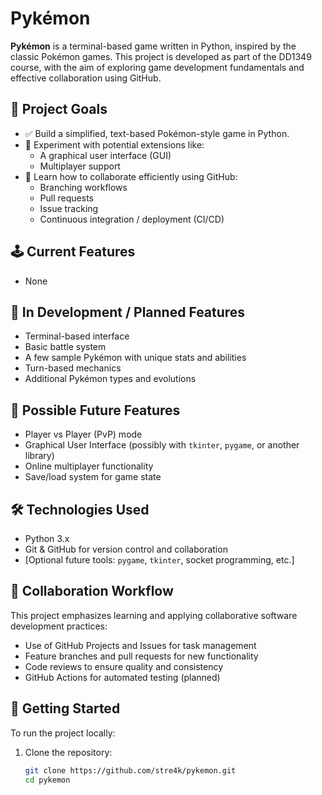 # Pykémon

**Pykémon** is a terminal-based game written in Python, inspired by the classic Pokémon games. This project is developed as part of the DD1349 course, with the aim of exploring game development fundamentals and effective collaboration using GitHub.

## 🎯 Project Goals

- ✅ Build a simplified, text-based Pokémon-style game in Python.
- 🧪 Experiment with potential extensions like:
  - A graphical user interface (GUI)
  - Multiplayer support
- 🤝 Learn how to collaborate efficiently using GitHub:
  - Branching workflows
  - Pull requests
  - Issue tracking
  - Continuous integration / deployment (CI/CD)

## 🕹️ Current Features

- None

## 🚧 In Development / Planned Features

- Terminal-based interface
- Basic battle system
- A few sample Pykémon with unique stats and abilities
- Turn-based mechanics
- Additional Pykémon types and evolutions

## 🚀 Possible Future Features

- Player vs Player (PvP) mode
- Graphical User Interface (possibly with `tkinter`, `pygame`, or another library)
- Online multiplayer functionality
- Save/load system for game state

## 🛠️ Technologies Used

- Python 3.x
- Git & GitHub for version control and collaboration
- [Optional future tools: `pygame`, `tkinter`, socket programming, etc.]

## 🤝 Collaboration Workflow

This project emphasizes learning and applying collaborative software development practices:

- Use of GitHub Projects and Issues for task management
- Feature branches and pull requests for new functionality
- Code reviews to ensure quality and consistency
- GitHub Actions for automated testing (planned)

## 🚀 Getting Started

To run the project locally:

1. Clone the repository:
   ```bash
   git clone https://github.com/stre4k/pykemon.git
   cd pykemon

